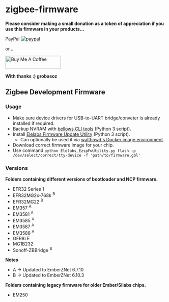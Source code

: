 # zigbee-firmware

__Please consider making a small donation as a token of appreciation if you use this firmware in your products...__

PayPal 
[![paypal](https://www.paypalobjects.com/en_US/i/btn/btn_donateCC_LG.gif)](https://www.paypal.me/GaryRobas)

or...

<a href="https://buymeacoffee.com/grobasoz" target="_blank"><img src="https://cdn.buymeacoffee.com/buttons/default-orange.png" alt="Buy Me A Coffee" height="41" width="174"></a>


__With thanks :) grobasoz__

## Zigbee Development Firmware

### Usage

* Make sure device drivers for USB-to-UART bridge/conveter is already installed if required.
* Backup NVRAM with [bellows CLI tools](https://github.com/zigpy/bellows) (Python 3 script).
* Install [Elelabs Firmware Update Utility](https://github.com/Elelabs/elelabs-zigbee-ezsp-utility) (Python 3 script).
  * Can optionally be used it via [walthowd's Docker image environment](https://github.com/walthowd/husbzb-firmware/).
* Download correct firmware image for your chip.
* Use command `python Elelabs_EzspFwUtility.py flash -p /dev/select/correct/tty-device -f 'path/to/firmware.gbl'`

### Versions

__Folders containing different versions of bootloader and NCP firmware.__

* EFR32 Series 1   
* EFR32MG2x-768k <sup>B  
* EFR32MG22 <sup>B
* EM357     <sup>A
* EM3581    <sup>A
* EM3585    <sup>A
* EM3587    <sup>A
* EM3588    <sup>A
* GFR8LE
* MG1B232
* Sonoff-ZBBridge <sup>B

__Notes__
+ A -> Updated to EmberZNet 6.7.10
+ B -> Updated to EmberZNet 6.10.3

__Folders containing legacy firmware for older Ember/Silabs chips.__
* EM250
  
